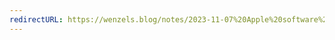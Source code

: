 ```yaml
---
redirectURL: https://wenzels.blog/notes/2023-11-07%20Apple%20software%20quality%20and%20declining%20Mac%20sales/
---
```

